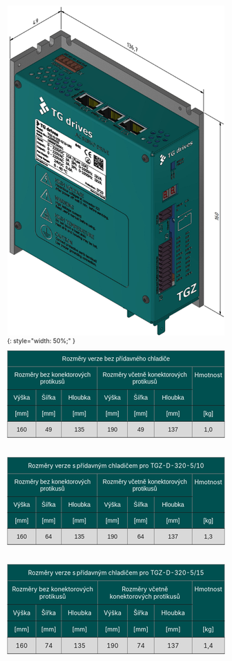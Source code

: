 <!--## Rozměry zařízení-->
![TGZ-D-320-5/10 Dimmensions](../img/dim.png){: style="width: 50%;" }

<style type="text/css">
.tg  {border-collapse:collapse;border-spacing:0;}
.tg td{border-color:black;border-style:solid;border-width:1px;font-family:Arial, sans-serif;font-size:14px;
  overflow:hidden;padding:5px 6px;word-break:normal;}
.tg th{border-color:black;border-style:solid;border-width:1px;font-family:Arial, sans-serif;font-size:14px;
  font-weight:normal;overflow:hidden;padding:5px 6px;word-break:normal;}
.tg .tg-2ozh{background-color:#005050;border-color:inherit;color:#ffffff;text-align:center;vertical-align:top}
.tg .tg-lf36{background-color:#d9d9d9;border-color:inherit;text-align:center;vertical-align:top}
.tg .tg-ukim{background-color:#005050;border-color:inherit;color:#ffffff;font-family:inherit;text-align:center;vertical-align:top}
</style>
<table class="tg">
<thead>
  <tr>
    <th class="tg-2ozh" colspan="7">Rozměry verze bez přídavného chladiče </th>
  </tr>
</thead>
<tbody>
  <tr>
    <td class="tg-2ozh" colspan="3">Rozměry bez konektorových protikusů </td>
    <td class="tg-2ozh" colspan="3">Rozměry včetně konektorových protikusů </td>
    <td class="tg-ukim" rowspan="2">Hmotnost </td>
  </tr>
  <tr>
    <td class="tg-2ozh">Výška </td>
    <td class="tg-2ozh">Šířka </td>
    <td class="tg-2ozh">Hloubka </td>
    <td class="tg-2ozh">Výška </td>
    <td class="tg-2ozh">Šířka </td>
    <td class="tg-2ozh">Hloubka </td>
  </tr>
  <tr>
    <td class="tg-2ozh">[mm] </td>
    <td class="tg-2ozh">[mm] </td>
    <td class="tg-2ozh">[mm] </td>
    <td class="tg-2ozh">[mm] </td>
    <td class="tg-2ozh">[mm] </td>
    <td class="tg-2ozh">[mm] </td>
    <td class="tg-2ozh">[kg] </td>
  </tr>
  <tr>
    <td class="tg-lf36">160 </td>
    <td class="tg-lf36">49 </td>
    <td class="tg-lf36">135 </td>
    <td class="tg-lf36">190 </td>
    <td class="tg-lf36">49 </td>
    <td class="tg-lf36">137 </td>
    <td class="tg-lf36">1,0 </td>
  </tr>
</tbody>
</table>

<br>

<style type="text/css">
.tg  {border-collapse:collapse;border-spacing:0;}
.tg td{border-color:black;border-style:solid;border-width:1px;font-family:Arial, sans-serif;font-size:14px;
  overflow:hidden;padding:10px 5px;word-break:normal;}
.tg th{border-color:black;border-style:solid;border-width:1px;font-family:Arial, sans-serif;font-size:14px;
  font-weight:normal;overflow:hidden;padding:10px 5px;word-break:normal;}
.tg .tg-2ozh{background-color:#005050;border-color:inherit;color:#ffffff;text-align:center;vertical-align:top}
.tg .tg-lf36{background-color:#d9d9d9;border-color:inherit;text-align:center;vertical-align:top}
.tg .tg-ukim{background-color:#005050;border-color:inherit;color:#ffffff;font-family:inherit;text-align:center;vertical-align:top}
</style>
<table class="tg">
<thead>
  <tr>
    <th class="tg-ukim" colspan="7">Rozměry verze s přídavným chladičem pro TGZ-D-320-5/10</th>
  </tr>
</thead>
<tbody>
  <tr>
    <td class="tg-2ozh" colspan="3">Rozměry bez konektorových protikusů </td>
    <td class="tg-2ozh" colspan="3">Rozměry včetně konektorových protikusů </td>
    <td class="tg-ukim" rowspan="2">Hmotnost </td>
  </tr>
  <tr>
    <td class="tg-2ozh">Výška </td>
    <td class="tg-2ozh">Šířka </td>
    <td class="tg-2ozh">Hloubka </td>
    <td class="tg-2ozh">Výška </td>
    <td class="tg-2ozh">Šířka </td>
    <td class="tg-2ozh">Hloubka </td>
  </tr>
  <tr>
    <td class="tg-2ozh">[mm] </td>
    <td class="tg-2ozh">[mm] </td>
    <td class="tg-2ozh">[mm] </td>
    <td class="tg-2ozh">[mm] </td>
    <td class="tg-2ozh">[mm] </td>
    <td class="tg-2ozh">[mm] </td>
    <td class="tg-2ozh">[kg] </td>
  </tr>
  <tr>
    <td class="tg-lf36">160 </td>
    <td class="tg-lf36">64</td>
    <td class="tg-lf36">135 </td>
    <td class="tg-lf36">190 </td>
    <td class="tg-lf36">64</td>
    <td class="tg-lf36">137 </td>
    <td class="tg-lf36">1,3</td>
  </tr>
</tbody>
</table>

<br>

<style type="text/css">
.tg  {border-collapse:collapse;border-spacing:0;}
.tg td{border-color:black;border-style:solid;border-width:1px;font-family:Arial, sans-serif;font-size:14px;
  overflow:hidden;padding:10px 5px;word-break:normal;}
.tg th{border-color:black;border-style:solid;border-width:1px;font-family:Arial, sans-serif;font-size:14px;
  font-weight:normal;overflow:hidden;padding:10px 5px;word-break:normal;}
.tg .tg-my6f{background-color:#d9d9d9;border-color:inherit;font-family:inherit;text-align:center;vertical-align:top}
.tg .tg-ukim{background-color:#005050;border-color:inherit;color:#ffffff;font-family:inherit;text-align:center;vertical-align:top}
</style>
<table class="tg">
<thead>
  <tr>
    <th class="tg-ukim" colspan="7">Rozměry verze s přídavným chladičem pro TGZ-D-320-5/15</th>
  </tr>
</thead>
<tbody>
  <tr>
    <td class="tg-ukim" colspan="3">Rozměry bez konektorových protikusů </td>
    <td class="tg-ukim" colspan="3">Rozměry včetně konektorových protikusů </td>
    <td class="tg-ukim" rowspan="2">Hmotnost </td>
  </tr>
  <tr>
    <td class="tg-ukim">Výška </td>
    <td class="tg-ukim">Šířka </td>
    <td class="tg-ukim">Hloubka </td>
    <td class="tg-ukim">Výška </td>
    <td class="tg-ukim">Šířka </td>
    <td class="tg-ukim">Hloubka </td>
  </tr>
  <tr>
    <td class="tg-ukim">[mm] </td>
    <td class="tg-ukim">[mm] </td>
    <td class="tg-ukim">[mm] </td>
    <td class="tg-ukim">[mm] </td>
    <td class="tg-ukim">[mm] </td>
    <td class="tg-ukim">[mm] </td>
    <td class="tg-ukim">[kg] </td>
  </tr>
  <tr>
    <td class="tg-my6f">160 </td>
    <td class="tg-my6f">74</td>
    <td class="tg-my6f">135 </td>
    <td class="tg-my6f">190 </td>
    <td class="tg-my6f">74</td>
    <td class="tg-my6f">137 </td>
    <td class="tg-my6f">1,4</td>
  </tr>
</tbody>
</table>